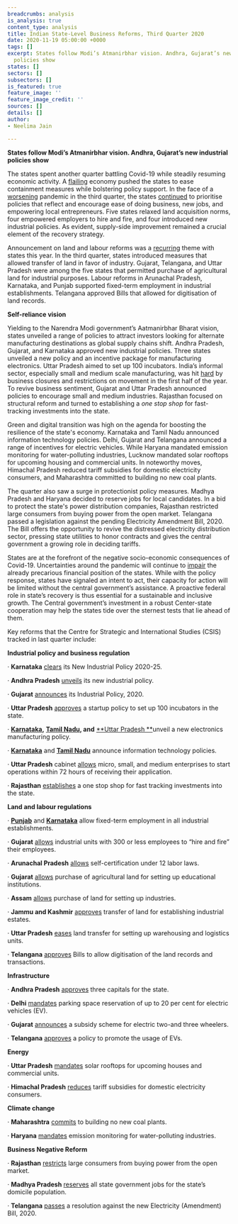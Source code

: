 ```yaml
---
breadcrumbs: analysis
is_analysis: true
content_type: analysis
title: Indian State-Level Business Reforms, Third Quarter 2020
date: 2020-11-19 05:00:00 +0000
tags: []
excerpt: States follow Modi’s Atmanirbhar vision. Andhra, Gujarat’s new industrial
  policies show
states: []
sectors: []
subsectors: []
is_featured: true
feature_image: ''
feature_image_credit: ''
sources: []
details: []
author:
- Neelima Jain

---
```

**States follow Modi’s Atmanirbhar vision. Andhra, Gujarat’s new industrial policies show**

The states spent another quarter battling Covid-19 while steadily resuming economic activity. A [flailing](https://urldefense.com/v3/__https:/www.washingtonpost.com/world/asia_pacific/indias-economy-contracts-by-nearly-24-percent-amid-pandemic/2020/08/31/92318fbe-eb70-11ea-bd08-1b10132b458f_story.html__;!!KRhing!PCak9F1LxJH9ySUK0Pk77XMU-_aCsuj7s_bHokf0SMSzo9MDZisR0W_uYHY$ "https://urldefense.com/v3/__https:/www.washingtonpost.com/world/asia_pacific/indias-economy-contracts-by-nearly-24-percent-amid-pandemic/2020/08/31/92318fbe-eb70-11ea-bd08-1b10132b458f_story.html__;!!KRhing!PCak9F1LxJH9ySUK0Pk77XMU-_aCsuj7s_bHokf0SMSzo9MD") economy pushed the states to ease containment measures while bolstering policy support. In the face of a [worsening](https://urldefense.com/v3/__https:/www.theguardian.com/world/2020/sep/03/india-record-83883-covid-19-cases-in-day__;!!KRhing!PCak9F1LxJH9ySUK0Pk77XMU-_aCsuj7s_bHokf0SMSzo9MDZisRY3Z73f8$) pandemic in the third quarter, the states [continued](https://urldefense.com/v3/__https:/theprint.in/opinion/chhattisgarh-to-punjab-covid-forcing-states-to-reform-but-a-lot-hinges-on-modi-govt-support/488950/__;!!KRhing!PCak9F1LxJH9ySUK0Pk77XMU-_aCsuj7s_bHokf0SMSzo9MDZisRHYXwoms$) to prioritise policies that reflect and encourage ease of doing business, new jobs, and empowering local entrepreneurs. Five states relaxed land acquisition norms, four empowered employers to hire and fire, and four introduced new industrial policies. As evident, supply-side improvement remained a crucial element of the recovery strategy.

Announcement on land and labour reforms was a [recurring](https://urldefense.com/v3/__https:/theprint.in/opinion/chhattisgarh-to-punjab-covid-forcing-states-to-reform-but-a-lot-hinges-on-modi-govt-support/488950/__;!!KRhing!PCak9F1LxJH9ySUK0Pk77XMU-_aCsuj7s_bHokf0SMSzo9MDZisRHYXwoms$) theme with states this year. In the third quarter, states introduced measures that allowed transfer of land in favor of industry. Gujarat, Telangana, and Uttar Pradesh were among the five states that permitted purchase of agricultural land for industrial purposes. Labour reforms in Arunachal Pradesh, Karnataka, and Punjab supported fixed-term employment in industrial establishments. Telangana approved Bills that allowed for digitisation of land records.

**Self-reliance vision**

Yielding to the Narendra Modi government’s Aatmanirbhar Bharat vision, states unveiled a range of policies to attract investors looking for alternate manufacturing destinations as global supply chains shift. Andhra Pradesh, Gujarat, and Karnataka approved new industrial policies. Three states unveiled a new policy and an incentive package for manufacturing electronics. Uttar Pradesh aimed to set up 100 incubators. India’s informal sector, especially small and medium scale manufacturing, was hit [hard](https://urldefense.com/v3/__https:/www.wsj.com/articles/covid-19-hits-indias-already-faltering-consumers-hardest-11597921200__;!!KRhing!PCak9F1LxJH9ySUK0Pk77XMU-_aCsuj7s_bHokf0SMSzo9MDZisRgt7LtC4$) by business closures and restrictions on movement in the first half of the year. To revive business sentiment, Gujarat and Uttar Pradesh announced policies to encourage small and medium industries. Rajasthan focused on structural reform and turned to establishing a _one stop shop_ for fast-tracking investments into the state.

Green and digital transition was high on the agenda for boosting the resilience of the state's economy. Karnataka and Tamil Nadu announced information technology policies. Delhi, Gujarat and Telangana announced a range of incentives for electric vehicles. While Haryana mandated emission monitoring for water-polluting industries, Lucknow mandated solar rooftops for upcoming housing and commercial units. In noteworthy moves, Himachal Pradesh reduced tariff subsidies for domestic electricity consumers, and Maharashtra committed to building no new coal plants.

The quarter also saw a surge in protectionist policy measures. Madhya Pradesh and Haryana decided to reserve jobs for local candidates. In a bid to protect the state's power distribution companies, Rajasthan restricted large consumers from buying power from the open market. Telangana passed a legislation against the pending Electricity Amendment Bill, 2020. The Bill offers the opportunity to revive the distressed electricity distribution sector, pressing state utilities to honor contracts and gives the central government a growing role in deciding tariffs.

States are at the forefront of the negative socio-economic consequences of Covid-19. Uncertainties around the pandemic will continue to [impair](https://urldefense.com/v3/__https:/www.bloombergquint.com/bq-blue-exclusive/the-financial-state-of-indias-states__;!!KRhing!PCak9F1LxJH9ySUK0Pk77XMU-_aCsuj7s_bHokf0SMSzo9MDZisRmaWtYiE$ "https://urldefense.com/v3/__https:/www.bloombergquint.com/bq-blue-exclusive/the-financial-state-of-indias-states__;!!KRhing!PCak9F1LxJH9ySUK0Pk77XMU-_aCsuj7s_bHokf0SMSzo9MDZisRmaWtYiE$") the already precarious financial position of the states. While with the policy response, states have signaled an intent to act, their capacity for action will be limited without the central government’s assistance. A proactive federal role in state’s recovery is thus essential for a sustainable and inclusive growth. The Central government’s investment in a robust Center-state cooperation may help the states tide over the sternest tests that lie ahead of them.

Key reforms that the Centre for Strategic and International Studies (CSIS) tracked in last quarter include:

**Industrial policy and business regulation**

· **Karnataka** [clears](https://urldefense.com/v3/__https:/economictimes.indiatimes.com/news/economy/policy/new-industrial-policy-for-karnataka-business-turnover-jobs-added-to-decide-state-sops/articleshow/77140345.cms__;!!KRhing!PCak9F1LxJH9ySUK0Pk77XMU-_aCsuj7s_bHokf0SMSzo9MDZisRZD4Q4rM$) its New Industrial Policy 2020-25.

· **Andhra Pradesh** [unveils](https://urldefense.com/v3/__https:/www.livemint.com/news/india/andhra-govt-unveils-new-industrial-policy-identifies-10-thrust-areas-11597045676550.html__;!!KRhing!PCak9F1LxJH9ySUK0Pk77XMU-_aCsuj7s_bHokf0SMSzo9MDZisR9ZaBVtw$) its new industrial policy.

· **Gujarat** [announces](https://urldefense.com/v3/__https:/economictimes.indiatimes.com/news/economy/policy/gujarat-announces-industrial-policy-2020-cm-vijay-rupani-says-it-will-make-the-state-atmanirbhar/articleshow/77410785.cms__;!!KRhing!PCak9F1LxJH9ySUK0Pk77XMU-_aCsuj7s_bHokf0SMSzo9MDZisRxZgWRIc$) its Industrial Policy, 2020.

· **Uttar Pradesh** [approves](https://urldefense.com/v3/__https:/www.livemint.com/companies/start-ups/up-startup-policy-aims-100-incubators-and-10-000-startups-in-state-11594273185329.html__;!!KRhing!PCak9F1LxJH9ySUK0Pk77XMU-_aCsuj7s_bHokf0SMSzo9MDZisRZljBs3U$) a startup policy to set up 100 incubators in the state.

· [**Karnataka**](https://urldefense.com/v3/__https:/swarajyamag.com/insta/karnataka-announces-major-incentives-for-electronic-design-and-manufacturing-sector-including-land-subsidy__;!!KRhing!PCak9F1LxJH9ySUK0Pk77XMU-_aCsuj7s_bHokf0SMSzo9MDZisRyIdn7xA$)**,** [**Tamil Nadu**](https://urldefense.com/v3/__https:/www.business-standard.com/article/economy-policy/tamil-nadu-govt-releases-policy-for-electronics-hardware-manufacturing-120090700360_1.html__;!!KRhing!PCak9F1LxJH9ySUK0Pk77XMU-_aCsuj7s_bHokf0SMSzo9MDZisRL554ZkI$)**, and** [**Uttar Pradesh **](https://urldefense.com/v3/__https:/www.financialexpress.com/industry/uttar-pradesh-unveils-new-electronics-manufacturing-policy/2059211/__;!!KRhing!PCak9F1LxJH9ySUK0Pk77XMU-_aCsuj7s_bHokf0SMSzo9MDZisRJ_qvtmw$)unveil a new electronics manufacturing policy.

· [**Karnataka**](https://urldefense.com/v3/__https:/economictimes.indiatimes.com/tech/ites/small-is-beautiful-karnatakas-new-it-policy-offers-sops-for-co-working-spaces-tech-firms-away-from-bengaluru/articleshow/77923713.cms__;!!KRhing!PCak9F1LxJH9ySUK0Pk77XMU-_aCsuj7s_bHokf0SMSzo9MDZisRbKt2AdE$) and [**Tamil Nadu**](https://urldefense.com/v3/__https:/timesofindia.indiatimes.com/city/chennai/tamil-nadu-focuses-on-abc-of-tech-policies/articleshow/78214068.cms__;!!KRhing!PCak9F1LxJH9ySUK0Pk77XMU-_aCsuj7s_bHokf0SMSzo9MDZisRUnRnF7c$) announce information technology policies.

· **Uttar Pradesh** cabinet [allows](https://urldefense.com/v3/__https:/timesofindia.indiatimes.com/city/lucknow/up-govt-eases-norms-for-establishing-msme-units/articleshow/77623313.cms__;!!KRhing!PCak9F1LxJH9ySUK0Pk77XMU-_aCsuj7s_bHokf0SMSzo9MDZisRPnV9bnI$) micro, small, and medium enterprises to start operations within 72 hours of receiving their application.

· **Rajasthan** [establishes](https://urldefense.com/v3/__http:/www.businessworld.in/article/Rajasthan-Government-Nods-To-One-Stop-Shop-For-Fast-Tracking-Investments/17-07-2020-298594/__;!!KRhing!PCak9F1LxJH9ySUK0Pk77XMU-_aCsuj7s_bHokf0SMSzo9MDZisRShefPUA$) a one stop shop for fast tracking investments into the state.

**Land and labour regulations**

· [**Punjab**](https://urldefense.com/v3/__https:/timesofindia.indiatimes.com/city/chandigarh/punjab-to-allow-fixed-term-industrial-employment/articleshow/76884792.cms__;!!KRhing!PCak9F1LxJH9ySUK0Pk77XMU-_aCsuj7s_bHokf0SMSzo9MDZisRTffK22I$) and [**Karnataka**](https://urldefense.com/v3/__https:/timesofindia.indiatimes.com/city/bengaluru/karnataka-allows-flexible-hiring-across-industry/articleshow/76824844.cms?utm_source=contentofinterest&utm_medium=text&utm_campaign=cppst__;!!KRhing!PCak9F1LxJH9ySUK0Pk77XMU-_aCsuj7s_bHokf0SMSzo9MDZisRtHj-b4A$) allow fixed-term employment in all industrial establishments.

· **Gujarat** [allows](https://urldefense.com/v3/__https:/www.deccanherald.com/national/west/gujarat-govt-makes-labour-law-flexible-for-industries-with-less-than-300-workmen-to-hire-and-fire-without-permission-861935.html__;!!KRhing!PCak9F1LxJH9ySUK0Pk77XMU-_aCsuj7s_bHokf0SMSzo9MDZisRQQBbNRY$) industrial units with 300 or less employees to “hire and fire” their employees.

· **Arunachal Pradesh** [allows](https://urldefense.com/v3/__https:/nenow.in/north-east-news/arunachal-pradesh/arunachal-pradesh-cabinet-approves-ordinance-for-labour-reforms.html__;!!KRhing!PCak9F1LxJH9ySUK0Pk77XMU-_aCsuj7s_bHokf0SMSzo9MDZisRIEYPtZA$) self-certification under 12 labor laws.

· **Gujarat** [allows](https://urldefense.com/v3/__https:/timesofindia.indiatimes.com/city/ahmedabad/curbs-eased-to-buy-agricultural-land-for-setting-up-education-institutions/articleshow/77665840.cms__;!!KRhing!PCak9F1LxJH9ySUK0Pk77XMU-_aCsuj7s_bHokf0SMSzo9MDZisR-m_H7yA$) purchase of agricultural land for setting up educational institutions.

· **Assam** [allows](https://urldefense.com/v3/__https:/indianexpress.com/article/north-east-india/assam/assam-announces-ordinance-allowing-land-conversion-for-msmes-without-clearances-6485978/__;!!KRhing!PCak9F1LxJH9ySUK0Pk77XMU-_aCsuj7s_bHokf0SMSzo9MDZisRkic0lwc$) purchase of land for setting up industries.

· **Jammu and Kashmir** [approves](https://urldefense.com/v3/__https:/www.thekashmirmonitor.net/over-9600-kanals-transferred-to-ic-dept-to-establish-37-industrial-estates-across-jk/__;!!KRhing!PCak9F1LxJH9ySUK0Pk77XMU-_aCsuj7s_bHokf0SMSzo9MDZisR4ZncI48$) transfer of land for establishing industrial estates.

· **Uttar Pradesh** [eases](https://urldefense.com/v3/__https:/timesofindia.indiatimes.com/city/lucknow/industry-rate-on-land-purchase-for-warehousing-and-logistics/articleshow/77137067.cms__;!!KRhing!PCak9F1LxJH9ySUK0Pk77XMU-_aCsuj7s_bHokf0SMSzo9MDZisR1jGd1sI$) land transfer for setting up warehousing and logistics units.

· **Telangana** [approves](https://urldefense.com/v3/__https:/telanganatoday.com/telangana-cabinet-clears-revenue-other-bills__;!!KRhing!PCak9F1LxJH9ySUK0Pk77XMU-_aCsuj7s_bHokf0SMSzo9MDZisR012qnOo$) Bills to allow digitisation of the land records and transactions.

**Infrastructure**

· **Andhra Pradesh** [approves](https://urldefense.com/v3/__https:/www.hindustantimes.com/india-news/andhra-to-get-3-new-capital-cities-as-governor-approves-two-controversial-bills/story-yjiWDqyvDMeYVwOiHTs7IK.html__;!!KRhing!PCak9F1LxJH9ySUK0Pk77XMU-_aCsuj7s_bHokf0SMSzo9MDZisREU803Zc$) three capitals for the state.

· **Delhi** [mandates](https://urldefense.com/v3/__https:/energy.economictimes.indiatimes.com/news/power/housing-societies-malls-must-reserve-20-per-cent-parking-for-e-vehicles-in-delhi/76854703__;!!KRhing!PCak9F1LxJH9ySUK0Pk77XMU-_aCsuj7s_bHokf0SMSzo9MDZisRjLt1uWk$) parking space reservation of up to 20 per cent for electric vehicles (EV).

· **Gujarat** [announces](https://urldefense.com/v3/__https:/timesofindia.indiatimes.com/city/ahmedabad/govt-announces-e-vehicle-subsidy/articleshow/78175789.cms__;!!KRhing!PCak9F1LxJH9ySUK0Pk77XMU-_aCsuj7s_bHokf0SMSzo9MDZisRj8LxkU4$) a subsidy scheme for electric two-and three wheelers.

· **Telangana** [approves](https://urldefense.com/v3/__https:/auto.economictimes.indiatimes.com/news/industry/telangana-govt-exempts-evs-from-road-tax-registration-fees-under-new-policy/77390154__;!!KRhing!PCak9F1LxJH9ySUK0Pk77XMU-_aCsuj7s_bHokf0SMSzo9MDZisRGMQKH5w$) a policy to promote the usage of EVs.

**Energy**

· **Uttar Pradesh** [mandates](https://urldefense.com/v3/__https:/energy.economictimes.indiatimes.com/news/renewable/lucknow-solar-rooftops-must-for-upcoming-houses-on-500sqm/77496017__;!!KRhing!PCak9F1LxJH9ySUK0Pk77XMU-_aCsuj7s_bHokf0SMSzo9MDZisR1chdEm0$) solar rooftops for upcoming houses and commercial units.

· **Himachal Pradesh** [reduces](https://urldefense.com/v3/__https:/mercomindia.com/himachal-pradesh-reduces-subsidies/__;!!KRhing!PCak9F1LxJH9ySUK0Pk77XMU-_aCsuj7s_bHokf0SMSzo9MDZisR22COKro$) tariff subsidies for domestic electricity consumers.

**Climate change**

· **Maharashtra** [commits](https://urldefense.com/v3/__https:/energy.economictimes.indiatimes.com/news/power/maharashtra-no-new-thermal-power-units-in-state-says-raut/77795901__;!!KRhing!PCak9F1LxJH9ySUK0Pk77XMU-_aCsuj7s_bHokf0SMSzo9MDZisRLsX6tx4$) to building no new coal plants.

· **Haryana** [mandates](https://urldefense.com/v3/__https:/timesofindia.indiatimes.com/city/chandigarh/haryana-to-install-devices-on-industries-to-monitor-pollution-electronically/articleshow/77004244.cms__;!!KRhing!PCak9F1LxJH9ySUK0Pk77XMU-_aCsuj7s_bHokf0SMSzo9MDZisRYtsqlwk$) emission monitoring for water-polluting industries.

**Business Negative Reform**

· **Rajasthan** [restricts](https://urldefense.com/v3/__https:/energy.economictimes.indiatimes.com/news/renewable/draft-regulations-to-make-solar-costlier-for-open-access-consumers-in-rajasthan/77232357__;!!KRhing!PCak9F1LxJH9ySUK0Pk77XMU-_aCsuj7s_bHokf0SMSzo9MDZisRnk8PFok$) large consumers from buying power from the open market.

· **Madhya Pradesh** [reserves](https://urldefense.com/v3/__https:/www.newindianexpress.com/nation/2020/aug/18/mps-resources-for-mps-children-chouhan-says-all-state-govt-jobs-reserved-for-state-residents-2185022.html__;!!KRhing!PCak9F1LxJH9ySUK0Pk77XMU-_aCsuj7s_bHokf0SMSzo9MDZisRmXvzViY$) all state government jobs for the state’s domicile population.

· **Telangana** [passes](https://urldefense.com/v3/__https:/energy.economictimes.indiatimes.com/news/power/telangana-assembly-passes-resolution-against-electricity-amendment-bill/78139610__;!!KRhing!PCak9F1LxJH9ySUK0Pk77XMU-_aCsuj7s_bHokf0SMSzo9MDZisRMWC7Ie4$) a resolution against the new Electricity (Amendment) Bill, 2020.